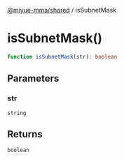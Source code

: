 [@miyue-mma/shared](../index.md) / isSubnetMask

# isSubnetMask()

```ts
function isSubnetMask(str): boolean
```

## Parameters

### str

`string`

## Returns

`boolean`
